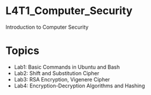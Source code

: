 # L4T1_Computer_Security
Introduction to Computer Security

# Topics
* Lab1: Basic Commands in Ubuntu and Bash
* Lab2: Shift and Substitution Cipher
* Lab3: RSA Encryption, Vigenere Cipher
* Lab4: Encryption-Decryption Algorithms and Hashing
